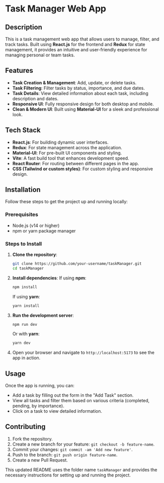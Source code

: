 # Task Manager Web App

## Description
This is a task management web app that allows users to manage, filter, and track tasks. Built using **React.js** for the frontend and **Redux** for state management, it provides an intuitive and user-friendly experience for managing personal or team tasks.

## Features
- **Task Creation & Management**: Add, update, or delete tasks.
- **Task Filtering**: Filter tasks by status, importance, and due dates.
- **Task Details**: View detailed information about each task, including description and dates.
- **Responsive UI**: Fully responsive design for both desktop and mobile.
- **Clean & Modern UI**: Built using **Material-UI** for a sleek and professional look.

## Tech Stack
- **React.js**: For building dynamic user interfaces.
- **Redux**: For state management across the application.
- **Material-UI**: For pre-built UI components and styling.
- **Vite**: A fast build tool that enhances development speed.
- **React Router**: For routing between different pages in the app.
- **CSS (Tailwind or custom styles)**: For custom styling and responsive design.

## Installation

Follow these steps to get the project up and running locally:

### Prerequisites
- Node.js (v14 or higher)
- npm or yarn package manager

### Steps to Install

1. **Clone the repository**:
   ```bash
   git clone https://github.com/your-username/taskManager.git
   cd taskManager
   ```

2. **Install dependencies**:
   If using **npm**:
   ```bash
   npm install
   ```

   If using **yarn**:
   ```bash
   yarn install
   ```

3. **Run the development server**:
   ```bash
   npm run dev
   ```

   Or with **yarn**:
   ```bash
   yarn dev
   ```

4. Open your browser and navigate to `http://localhost:5173` to see the app in action.

## Usage
Once the app is running, you can:
- Add a task by filling out the form in the "Add Task" section.
- View all tasks and filter them based on various criteria (completed, pending, by importance).
- Click on a task to view detailed information.

## Contributing
1. Fork the repository.
2. Create a new branch for your feature: `git checkout -b feature-name`.
3. Commit your changes: `git commit -am 'Add new feature'`.
4. Push to the branch: `git push origin feature-name`.
5. Create a new Pull Request.



This updated README uses the folder name `taskManager` and provides the necessary instructions for setting up and running the project.
